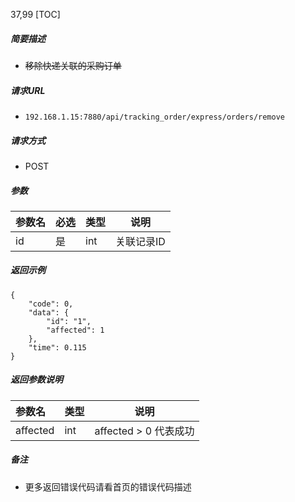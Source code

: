 37,99
[TOC]

##### 简要描述

- ~~移除快递关联的采购订单~~

##### 请求URL

- ` 192.168.1.15:7880/api/tracking_order/express/orders/remove `

##### 请求方式

- POST

##### 参数

| 参数名 | 必选 | 类型  | 说明     |
|:----|:---|:----|--------|
| id  | 是  | int | 关联记录ID |

##### 返回示例

```
{
    "code": 0,
    "data": {
        "id": "1",
        "affected": 1
    },
    "time": 0.115
}
```

##### 返回参数说明

| 参数名      | 类型  | 说明                |
|:---------|:----|-------------------|
| affected | int | affected > 0 代表成功 |

##### 备注

- 更多返回错误代码请看首页的错误代码描述




